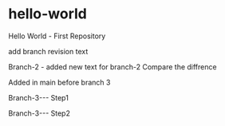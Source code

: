 # hello-world
Hello World - First Repository

add branch revision text

Branch-2 - added new text for branch-2
Compare the diffrence 

Added in main before branch 3

Branch-3--- Step1

Branch-3--- Step2
